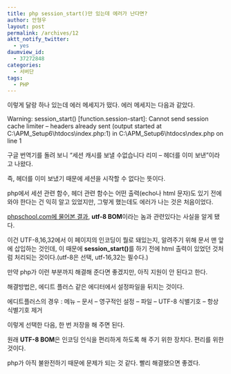 ```yaml
---
title: php session_start()만 있는데 에러가 난다면?
author: 안형우
layout: post
permalink: /archives/12
aktt_notify_twitter:
  - yes
daumview_id:
  - 37272848
categories:
  - 서버단
tags:
  - PHP
---
```

<?  
session_start();  
?>

이렇게 달랑 하나 있는데 에러 메세지가 떴다. 에러 메세지는 다음과 같았다.

Warning: session\_start() [function.session-start]: Cannot send session cache limiter &#8211; headers already sent (output started at C:\APM\_Setup6\htdocs\index.php:1) in C:\APM_Setup6\htdocs\ndex.php on line 1 

구글 번역기를 돌려 보니 &#8220;세션 캐시를 보낼 수없습니다 리미 &#8211; 헤더를 이미 보낸&#8221;이라고 나왔다.

즉, 헤더를 이미 보냈기 때문에 세션을 시작할 수 없다는 뜻이다.

php에서 세션 관련 함수, 헤더 관련 함수는 어떤 출력(echo나 html 문자)도 있기 전에 와야 한다는 건 익히 알고 있었지만, 그렇게 했는데도 에러가 나는 것은 처음이었다.

<a target="_blank" href="http://phpschool.com/gnuboard4/bbs/board.php?bo_table=qna_function&wr_id=272855&sca=&sfl=wr_subject%7C%7Cwr_content&stx=%BC%BC%BC%C7&sop=and">phpschool.com에 물어본 결과</a>, <span style="font-weight: bold;">utf-8 BOM</span>이라는 놈과 관련있다는 사실을 알게 됐다.

이건 UTF-8,16,32에서 이 페이지의 인코딩이 뭘로 돼있는지, 알려주기 위해 문서 맨 앞에 삽입하는 것인데, 이 때문에 <span style="font-weight: bold;">session_start()</span>를 하기 전에 html 출력이 있었던 것처럼 처리되는 것이다.(utf-8은 선택, utf-16,32는 필수다.)

만약 php가 이런 부분까지 해결해 준다면 좋겠지만, 아직 지원이 안 된다고 한다.

해결방법은, 에디트 플러스 같은 에디터에서 설정파일을 뒤지는 것이다.

에디트플러스의 경우 : 메뉴 &#8211; 문서 &#8211; 영구적인 설정 &#8211; 파일 &#8211; UTF-8 식별기호 &#8211; 항상 식별기호 제거

이렇게 선택한 다음, 한 번 저장을 해 주면 된다.

원래 <span style="font-weight: bold;">UTF-8 BOM</span>은 인코딩 인식을 편리하게 하도록 해 주기 위한 장치다. 편리를 위한 것이다.

php가 아직 불완전하기 때문에 문제가 되는 것 같다. 빨리 해결됐으면 좋겠다.